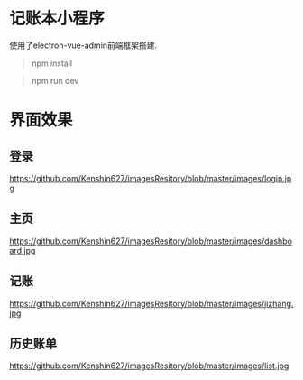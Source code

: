 # 记账本小程序
使用了electron-vue-admin前端框架搭建. 

>npm install

>npm run dev

# 界面效果

## 登录

https://github.com/Kenshin627/imagesResitory/blob/master/images/login.jpg

## 主页

https://github.com/Kenshin627/imagesResitory/blob/master/images/dashboard.jpg

## 记账

https://github.com/Kenshin627/imagesResitory/blob/master/images/jizhang.jpg

## 历史账单

https://github.com/Kenshin627/imagesResitory/blob/master/images/list.jpg